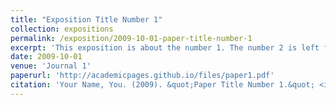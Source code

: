 ```yaml
---
title: "Exposition Title Number 1"
collection: expositions
permalink: /exposition/2009-10-01-paper-title-number-1
excerpt: 'This exposition is about the number 1. The number 2 is left for old work.'
date: 2009-10-01
venue: 'Journal 1'
paperurl: 'http://academicpages.github.io/files/paper1.pdf'
citation: 'Your Name, You. (2009). &quot;Paper Title Number 1.&quot; <i>Journal 1</i>. 1(1).'
---
```


